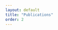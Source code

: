 ```yaml
---
layout: default
title: "Publications"
order: 2
---
```


<script src="https://bibbase.org/show?bib=clulab_publications.bib&jsonp=1&fullnames=1"></script>
